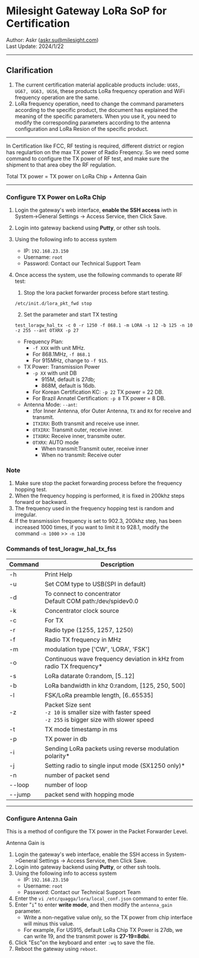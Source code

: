 # Milesight Gateway LoRa SoP for Certification

Author: Askr (<askr.su@milesight.com>)  
Last Update: 2024/1/22

---

## Clarification

1. The current certification material applicable products include: `UG65, UG67, UG63, UG56`, these products LoRa frequency operation and WiFi frequency operation are the same.  
2. LoRa frequency operation, need to change the command parameters according to the specific product, the document has explained the meaning of the specific parameters. When you use it, you need to modify the corresponding parameters according to the antenna configuration and LoRa Resion of the specific product.

---
In Certification like FCC, RF testing is required, different district or region has regulartion on the max TX power of Radio Freqency. So we need some command to configure the TX power of RF test, and make sure the shipment to that area obey the RF regulation.

Total TX power = TX power on LoRa Chip + Antenna Gain

---

### Configure TX Power on LoRa Chip

1. Login the gateway's web interface, **enable the SSH access** iwth in System->General Settings -> Access Service, then Click Save.
2. Login into gateway backend using **Putty**, or other ssh tools.
3. Using the following info to access system
   - IP: `192.168.23.150`
   - Username: `root`
   - Password: Contact our Technical Support Team
4. Once access the system, use the following commands to operate RF test:
   1. Stop the lora packet forwarder process before start testing.

   ```
   /etc/init.d/lora_pkt_fwd stop
   ```

   2. Set the parameter and start TX testing

   ```
   test_loragw_hal_tx -c 0 -r 1250 -f 868.1 -m LORA -s 12 -b 125 -n 10 -z 255 --ant OTXRX -p 27
   ```

   - Frequency Plan:
     - `-f XXX` with unit MHz.
     - For 868.1MHz, `-f 868.1`
     - For 915MHz, change to `-f 915`.
   - TX Power: Transmission Power
     - `-p XX` with unit DB
       - 915M, default is 27db;
       - 868M, default is 16db.
     - For Korean Certification KC: `-p 22` TX power = 22 DB.
     - For Brazil Annatel Certification: `-p 8` TX power = 8 DB.
   - Antenna Mode: `--ant`:
     - `I`for Inner Antenna, `O`for Outer Antenna, `TX` and `RX` for receive and transmit.
     - `ITXIRX`: Both transmit and receive use inner.
     - `OTXIRX`: Transmit outer, receive inner.
     - `ITXORX`: Receive inner, transmite outer.
     - `OTXRX`: AUTO mode
       - When transmit:Transmit outer, receive inner
       - When no transmit: Receive outer

### Note

1. Make sure stop the packet forwarding process before the frequency hopping test.
2. When the frequency hopping is performed, it is fixed in 200khz steps forward or backward.
3. The frequency used in the frequency hopping test is random and irregular.
4. If the transmission frequency is set to 902.3, 200khz step, has been increased 1000 times, if you want to limit it to 928.1, modify the command `-n 1000` >> `-n 130`

### Commands of test_loragw_hal_tx_fss

| Command | Description                                                                                                |
| ------- | ---------------------------------------------------------------------------------------------------------- |
| -h      | Print Help                                                                                                 |
| -u      | Set COM type to USB(SPI in default)                                                                        |
| -d      | To connect to concentrator<br>Default COM path:/dev/spidev0.0                                              |
| -k      | Concentrator clock source                                                                                  |
| -c      | For TX                                                                                                     |
| -r      | Radio type (1255, 1257, 1250)                                                                              |
| -f      | Radio TX frequency in MHz                                                                                  |
| -m      | modulation type ['CW', 'LORA', 'FSK']                                                                      |
| -o      | Continuous wave frequency deviation in kHz from radio TX frequency\*                                       |
| -s      | LoRa datarate 0:random, [5..12]                                                                            |
| -b      | LoRa bandwidth in khz 0:random, [125, 250, 500]                                                            |
| -l      | FSK/LoRa preamble length, [6..65535]                                                                       |
| -z      | Packet Size sent<br>`-z 10` is smaller size with faster speed<br>`-z 255` is bigger size with slower speed |
| -t      | TX mode timestamp in ms                                                                                    |
| -p      | TX power in db                                                                                             |
| -i      | Sending LoRa packets using reverse modulation polarity\*                                                   |
| -j      | Setting radio to single input mode (SX1250 only)\*                                                         |
| -n      | number of packet send                                                                                      |
| --loop  | number of loop                                                                                             |
| --jump  | packet send with hopping mode                                                                              |

---

### Configure Antenna Gain

This is a method of configure the TX power in the Packet Forwarder Level.

Antenna Gain is  

1. Login the gateway's web interface, enable the SSH access in System->General Settings -> Access Service, then Click Save.
2. Login into gateway backend using **Putty**, or other ssh tools.
3. Using the following info to access system
   - IP: `192.168.23.150`
   - Username: `root`
   - Password: Contact our Technical Support Team
4. Enter the `vi /etc/quagga/lora/local_conf.json` command to enter file.
5. Enter "`i`" to enter **write mode**, and then modify the `antenna_gain` parameter.
   - Write a non-negative value only, so the TX power from chip interface will minus this value.
   - For example, For US915, default LoRa Chip TX Power is 27db, we can write 19, and the transmit power is **27-19=8dbi**.
6. Click "Esc"on the keyboard and enter `:wq` to save the file.
7. Reboot the gateway using `reboot`.
